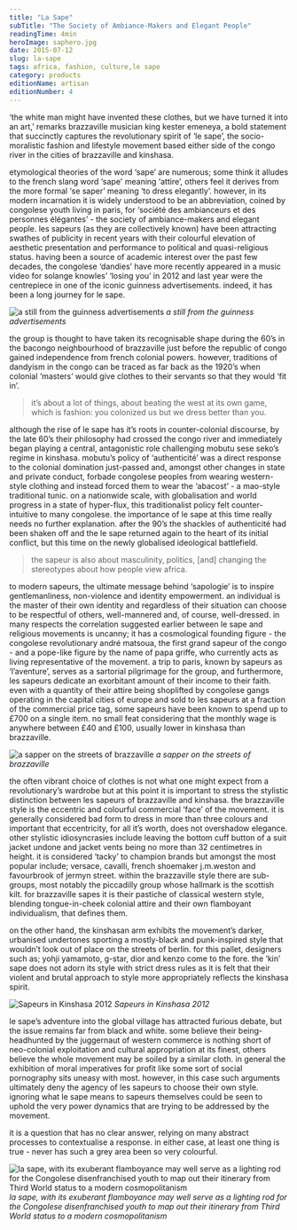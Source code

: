 ```yaml
---
title: "La Sape"
subTitle: "The Society of Ambiance-Makers and Elegant People"
readingTime: 4min
heroImage: saphero.jpg
date: 2015-07-12
slug: la-sape
tags: africa, fashion, culture,le sape
category: products
editionName: artisan
editionNumber: 4
---
```


‘the white man might have invented these clothes, but we have turned it into an art,’ remarks brazzaville musician king kester emeneya, a bold statement that succinctly captures the revolutionary spirit of ‘le sape’, the socio-moralistic fashion and lifestyle movement based either side of the congo river in the cities of brazzaville and kinshasa.

etymological theories of the word ‘sape’ are numerous; some think it alludes to the french slang word ‘sape' meaning ‘attire’, others feel it derives from the more formal ‘se saper’ meaning ‘to dress elegantly’. however, in its modern incarnation it is widely understood to be an abbreviation, coined by congolese youth living in paris, for ‘société des ambianceurs et des personnes élégantes’ - the society of ambiance-makers and elegant people. les sapeurs (as they are collectively known) have been attracting swathes of publicity in recent years with their colourful elevation of aesthetic presentation and performance to political and quasi-religious status. having been a source of academic interest over the past few decades, the congolese ‘dandies’ have more recently appeared in a music video for solange knowles’ ‘losing you’ in 2012 and last year were the centrepiece in one of the iconic guinness advertisements. indeed, it has been a long journey for le sape.

![a still from the guinness advertisements](guinness.jpg)
*a still from the guinness advertisements*

the group is thought to have taken its recognisable shape during the 60’s in the bacongo neighbourhood of brazzaville just before the republic of congo gained independence from french colonial powers. however, traditions of dandyism in the congo can be traced as far back as the 1920’s when colonial ‘masters’ would give clothes to their servants so that they would ‘fit in’.

>it’s about a lot of things, about beating the west at its own game, which is fashion: you colonized us but we dress better than you.

although the rise of le sape has it’s roots in counter-colonial discourse, by the late 60’s their philosophy had crossed the congo river and immediately began playing a central, antagonistic role challenging mobutu sese seko’s regime in kinshasa. mobutu’s policy of ‘authenticité’ was a direct response to the colonial domination just-passed and, amongst other changes in state and private conduct, forbade congolese peoples from wearing western-style clothing and instead forced them to wear the ‘abacost’ - a mao-style traditional tunic. on a nationwide scale, with globalisation and world progress in a state of hyper-flux, this traditionalist policy felt counter-intuitive to many congolese. the importance of le sape at this time really needs no further explanation. after the 90’s the shackles of authenticité had been shaken off and the le sape returned again to the heart of its initial conflict, but this time on the newly globalised ideological battlefield.

>the sapeur is also about masculinity, politics, [and] changing the stereotypes about how people view africa.

to modern sapeurs, the ultimate message behind ‘sapologie’ is to inspire gentlemanliness, non-violence and identity empowerment. an individual is the master of their own identity and regardless of their situation can choose to be respectful of others, well-mannered and, of course, well-dressed. in many respects the correlation suggested earlier between le sape and religious movements is uncanny; it has a cosmological founding figure - the congolese revolutionary andré matsoua, the first grand sapeur of the congo - and a pope-like figure by the name of papa griffe, who currently acts as living representative of the movement. a trip to paris, known by sapeurs as ‘l’aventure’, serves as a sartorial pilgrimage for the group, and furthermore, les sapeurs dedicate an exorbitant amount of their income to their faith. even with a quantity of their attire being shoplifted by congolese gangs operating in the capital cities of europe and sold to les sapeurs at a fraction of the commercial price tag, some sapeurs have been known to spend up to £700 on a single item. no small feat considering that the monthly wage is anywhere between £40 and £100, usually lower in kinshasa than brazzaville.

![a sapper on the streets of brazzaville](braz.jpg)
*a sapper on the streets of brazzaville*

the often vibrant choice of clothes is not what one might expect from a revolutionary’s wardrobe but at this point it is important to stress the stylistic distinction between les sapeurs of brazzaville and kinshasa. the brazzaville style is the eccentric and colourful commercial ‘face’ of the movement. it is generally considered bad form to dress in more than three colours and important that eccentricity, for all it’s worth, does not overshadow elegance. other stylistic idiosyncrasies include leaving the bottom cuff button of a suit jacket undone and jacket vents being no more than 32 centimetres in height. it is considered ‘tacky’ to champion brands but amongst the most popular include; versace, cavalli, french shoemaker j.m.weston and favourbrook of jermyn street. within the brazzaville style there are sub-groups, most notably the piccadilly group whose hallmark is the scottish kilt. for brazzaville sapes it is their pastiche of classical western style, blending tongue-in-cheek colonial attire and their own flamboyant individualism, that defines them.

on the other hand, the kinshasan arm exhibits the movement’s darker, urbanised undertones sporting a mostly-black and punk-inspired style that wouldn’t look out of place on the streets of berlin. for this pallet, designers such as; yohji yamamoto, g-star, dior and kenzo come to the fore. the ‘kin’ sape does not adorn its style with strict dress rules as it is felt that their violent and brutal approach to style more appropriately reflects the kinshasa spirit.

![Sapeurs in Kinshasa 2012](k-7.jpg)
*Sapeurs in Kinshasa 2012*

le sape’s adventure into the global village has attracted furious debate, but the issue remains far from black and white. some believe their being-headhunted by the juggernaut of western commerce is nothing short of neo-colonial exploitation and cultural appropriation at its finest, others believe the whole movement may be soiled by a similar cloth. in general the exhibition of moral imperatives for profit like some sort of social pornography sits uneasy with most. however, in this case such arguments ultimately deny the agency of les sapeurs to choose their own style. ignoring what le sape means to sapeurs themselves could be seen to uphold the very power dynamics that are trying to be addressed by the movement.

it is a question that has no clear answer, relying on many abstract processes to contextualise a response. in either case, at least one thing is true - never has such a grey area been so very colourful.

![la sape, with its exuberant flamboyance may well serve as a lighting rod for the Congolese disenfranchised youth to map out their itinerary from Third World status to a modern cosmopolitanism](sape.jpg)
*la sape, with its exuberant flamboyance may well serve as a lighting rod for the Congolese disenfranchised youth to map out their itinerary from Third World status to a modern cosmopolitanism*

